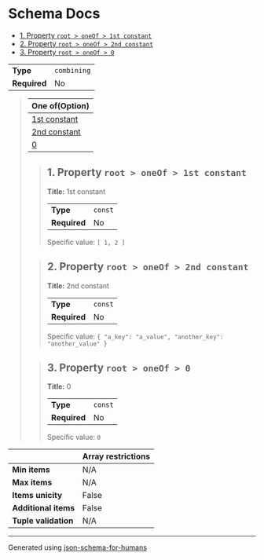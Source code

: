 # Schema Docs

- [1. Property `root > oneOf > 1st constant`](#oneOf_i0-665f6930)
- [2. Property `root > oneOf > 2nd constant`](#oneOf_i1-665f6931)
- [3. Property `root > oneOf > 0`](#oneOf_i2-665f6932)

|              |             |
| ------------ | ----------- |
| **Type**     | `combining` |
| **Required** | No          |

<blockquote>

| One of(Option)                     |
| ---------------------------------- |
| [1st constant](#oneOf_i0-665f6930) |
| [2nd constant](#oneOf_i1-665f6931) |
| [0](#oneOf_i2-665f6932)            |

<blockquote>

## <a name="oneOf_i0-665f6930"></a>1. Property `root > oneOf > 1st constant`

**Title:** 1st constant

|              |         |
| ------------ | ------- |
| **Type**     | `const` |
| **Required** | No      |

Specific value: `[
    1,
    2
]`

</blockquote>
<blockquote>

## <a name="oneOf_i1-665f6931"></a>2. Property `root > oneOf > 2nd constant`

**Title:** 2nd constant

|              |         |
| ------------ | ------- |
| **Type**     | `const` |
| **Required** | No      |

Specific value: `{
    "a_key": "a_value",
    "another_key": "another_value"
}`

</blockquote>
<blockquote>

## <a name="oneOf_i2-665f6932"></a>3. Property `root > oneOf > 0`

**Title:** 0

|              |         |
| ------------ | ------- |
| **Type**     | `const` |
| **Required** | No      |

Specific value: `0`

</blockquote>

</blockquote>

|                      | Array restrictions |
| -------------------- | ------------------ |
| **Min items**        | N/A                |
| **Max items**        | N/A                |
| **Items unicity**    | False              |
| **Additional items** | False              |
| **Tuple validation** | N/A                |

----------------------------------------------------------------------------------------------------------------------------
Generated using [json-schema-for-humans](https://github.com/coveooss/json-schema-for-humans)
